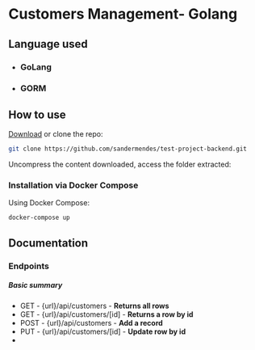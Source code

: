 # Customers Management- Golang

## Language used

* ### GoLang
* ### GORM

## How to use

[Download](https://github.com/sandermendes/test-project-backend/archive/refs/heads/master.zip) or clone the repo:

```sh
git clone https://github.com/sandermendes/test-project-backend.git
```

Uncompress the content downloaded, access the folder extracted:

### Installation via Docker Compose

Using Docker Compose:

```sh
docker-compose up
```

## Documentation

### Endpoints
##### Basic summary

* GET - {url}/api/customers - **Returns all rows**
* GET - {url}/api/customers/[id] - **Returns a row by id**
* POST - {url}/api/customers - **Add a record**
* PUT - {url}/api/customers/[id] - **Update row by id**
* 